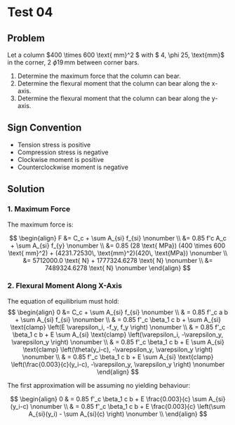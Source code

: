 # Test 04

## Problem
Let a column $400 \times 600 \text{ mm}^2 $ with $ 4\, \phi 25\, \text{mm}$ in the corner, 2 $\phi 19\, \text{mm}$ between corner bars. 

1. Determine the maximum force that the column can bear.
2. Determine the flexural moment that the column can bear along the x-axis.
3. Determine the flexural moment that the column can bear along the y-axis.

## Sign Convention
- Tension stress is positive 
- Compression stress is negative
- Clockwise moment is positive
- Counterclockwise moment is negative

## Solution

### 1. Maximum Force
The maximum force is: 

$$ 
    \begin{align} 
        F   &= C_c + \sum A_{si} f_{si} \nonumber \\
            &= 0.85 f'c A_c + \sum A_{si} f_{y} \nonumber \\
            &= 0.85 (28 \text{ MPa}) (400 \times 600 \text{ mm}^2) + (4231.72530\, \text{mm}^2)(420\, \text{MPa}) \nonumber \\
            &= 5712000.0 \text{ N} + 1777324.6278 \text{ N} \nonumber \\ 
            &= 7489324.6278 \text{ N} \nonumber
 \end{align}
 $$

### 2. Flexural Moment Along X-Axis
The equation of equilibrium must hold: 
$$
    \begin{align}
        0   &= C_c + \sum A_{si} f_{si} \nonumber \\ 
            & = 0.85 f'_c a b + \sum A_{si} f_{si} \nonumber \\
            & = 0.85 f'_c \beta_1 c b + \sum A_{si}  \text{clamp} \left(E \varepsilon_i, -f_y, f_y \right) \nonumber \\
            & = 0.85 f'_c \beta_1 c b + E \sum A_{si}  \text{clamp} \left(\varepsilon_i, -\varepsilon_y, \varepsilon_y \right) \nonumber \\
            & = 0.85 f'_c \beta_1 c b + E \sum A_{si}  \text{clamp} \left(\theta(y_i-c), -\varepsilon_y, \varepsilon_y \right) \nonumber \\
            & = 0.85 f'_c \beta_1 c b + E \sum A_{si}  \text{clamp} \left(\frac{0.003}{c}(y_i-c), -\varepsilon_y, \varepsilon_y \right) \nonumber
    \end{align}
$$

The first approximation will be assuming no yielding behaviour: 

$$
    \begin{align}
        0 & = 0.85 f'_c \beta_1 c b + E  \frac{0.003}{c} \sum A_{si}(y_i-c) \nonumber  \\
        & = 0.85 f'_c \beta_1 c b + E  \frac{0.003}{c} \left(\sum A_{si}(y_i) - \sum A_{si}(c) \right) \nonumber  \\
    \end{align}
$$
